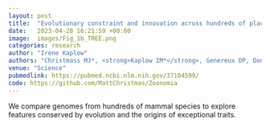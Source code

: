 ```yaml
---
layout: post
title:  "Evolutionary constraint and innovation across hundreds of placental mammals."
date:   2023-04-28 16:21:59 +00:00
image:  images/Fig_1b_TREE.png
categories: research
author: "Irene Kaplow"
authors: "Christmass MJ*, <strong>Kaplow IM*</strong>, Genereux DP, Dong MX, Hughes GM, Li X, Sullivan PF, Hindle AG, Andrews G, Armstrong JC, Bianchi M, Breit AM, Diekhans M, Fanter C, Foley NM, Goodman DB, Goodman L, Keough KC, Kirilenko B, Kowalczyk A, Lawless C, Lind AL, Meadows JRS, Moreira L, Redlich RW, Ryan L, Swofford R, Valenzuela A, Wagner F, Wallerman O, Brown AR, Damas J, Fan K, Gimshaw J, Johnson J, Kozyrev SV, Lawler AJ, Marinescu VD, Morril KM, Osmanski A, Paulat NS, Phan BN, Reilly SK, Schäffer DE, Steiner C, Supple MA, Wilder AP, Wirthlin ME, Xue JR, Zoonomia Consortium, Birren BW, Gazal S, Hubley RM, Koepfli KP, Marques-Bonet T, Meyer WK, Nweeia M, Sabeti PC, Shapiro B, Smit AFA, Springer M, Teeling E, Weng Z, Hiller M, Levesque DL, Lewin HA, Murphy WJ, Navarro A, Paten B, Pollard KS, Ray DA, Ruf I, Ryder OA, Pfenning AR, Lindblad-Toh K#, Karlsson EK#"
venue: "Science"
pubmedlink: https://pubmed.ncbi.nlm.nih.gov/37104599/
code: https://github.com/MattChristmas/Zoonomia
---
```

We compare genomes from hundreds of mammal species to explore features conserved by evolution and the origins of exceptional traits.
